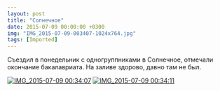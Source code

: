 ```yaml
---
layout: post
title: "Солнечное"
date: 2015-07-09 00:00:00 +0300
img: "IMG_2015-07-09-003407-1024x764.jpg"
tags: [Imported]
---
```


Съездил в понедельник с одногруппниками в Солнечное, отмечали окончание бакалавриата.
На заливе здорово, давно там не был.

[![IMG_2015-07-09 00:34:07](/blog/assets/IMG_2015-07-09-003407-1024x764.jpg)](https://vlaim.s3.amazonaws.com/uploads/2015/07/IMG_2015-07-09-003407.jpg) [![IMG_2015-07-09 00:34:11](/blog/assets/IMG_2015-07-09-003411-1024x764.jpg)](https://vlaim.s3.amazonaws.com/uploads/2015/07/IMG_2015-07-09-003411.jpg)